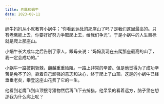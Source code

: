 ```yaml
---
title: 老鹰和蜗牛
date: 2023-08-11
---
```


蜗牛妈妈从小就教育小蜗牛；“你看到远处的那座山了吗？是我们这里最高的。只有老鹰能上去，你要好好努力争取爬上去，给我们争光”。于是小蜗牛的人生目标就是爬上那座山。

小蜗牛长大成年之后告别了家人，跟母亲说：“妈妈我现在去爬那座最高的山了，我一定会成功的。”
<!-- more -->

小蜗牛一路披荆斩棘，翻越重重险阻。一路上非常的辛苦。但是他觉得为了成功辛苦是免不了的，靠着自己顽强的意志和决心，终于爬上了山顶。这是的小蜗牛已经垂垂老矣，攀登这座山花费了它的一生。

他看到老鹰飞到山顶搜寻猎物然后再飞下去捕猎。他呆呆的看着远方，脑子里在想那我为什么爬上呢？